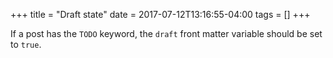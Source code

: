 +++
title = "Draft state"
date = 2017-07-12T13:16:55-04:00
tags = []
+++

If a post has the `TODO` keyword, the `draft` front matter variable should be set to `true`.
